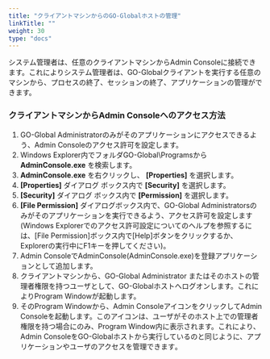 ```yaml
---
title: "クライアントマシンからのGO-Globalホストの管理"
linkTitle: ""
weight: 30
type: "docs"
---
```


システム管理者は、任意のクライアントマシンからAdmin Consoleに接続できます。これによりシステム管理者は、GO-Globalクライアントを実行する任意のマシンから、プロセスの終了、セッションの終了、アプリケーションの管理ができます。

### クライアントマシンからAdmin Consoleへのアクセス方法

1. GO-Global Administratorのみがそのアプリケーションにアクセスできるよう、Admin Consoleのアクセス許可を設定します。
2. Windows Explorer内でフォルダGO-Global\Programsから **AdminConsole.exe** を検索します。
3. **AdminConsole.exe** を右クリックし、 **[Properties]** を選択します。
4. **[Properties]** ダイアログ ボックス内で **[Security]** を選択します。
5. **[Security]** ダイアログ ボックス内で **[Permission]** を選択します。
6. **[File Permission]** ダイアログボックス内で、GO-Global Administratorsのみがそのアプリケーションを実行できるよう、アクセス許可を設定します(Windows Explorerでのアクセス許可設定についてのヘルプを参照するには、[File Permission]ボックス内で[Help]ボタンをクリックするか、Explorerの実行中にF1キーを押してください)。
7. Admin ConsoleでAdminConsole(AdminConsole.exe)を登録アプリケーションとして追加します。
8. クライアントマシンから、GO-Global Administrator またはそのホストの管理者権限を持つユーザとして、GO-Globalホストへログオンします。これによりProgram Windowが起動します。
9. そのProgram Windowから、Admin ConsoleアイコンをクリックしてAdmin Consoleを起動します。このアイコンは、ユーザがそのホスト上での管理者権限を持つ場合にのみ、Program Window内に表示されます。これにより、Admin ConsoleをGO-Globalホストから実行しているのと同じように、アプリケーションやユーザのアクセスを管理できます｡

